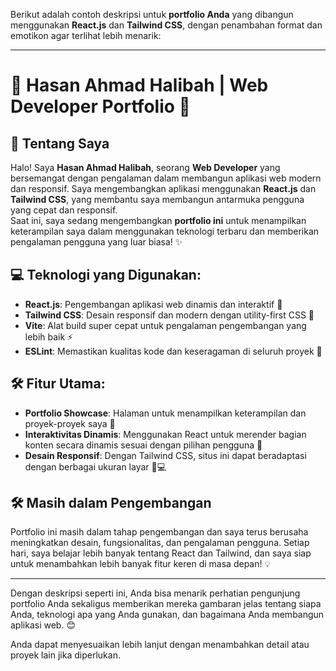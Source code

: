 Berikut adalah contoh deskripsi untuk **portfolio Anda** yang dibangun menggunakan **React.js** dan **Tailwind CSS**, dengan penambahan format dan emotikon agar terlihat lebih menarik:

---

# 🌟 **Hasan Ahmad Halibah | Web Developer Portfolio** 🌟

## 🚀 **Tentang Saya**  
Halo! Saya **Hasan Ahmad Halibah**, seorang **Web Developer** yang bersemangat dengan pengalaman dalam membangun aplikasi web modern dan responsif. Saya mengembangkan aplikasi menggunakan **React.js** dan **Tailwind CSS**, yang membantu saya membangun antarmuka pengguna yang cepat dan responsif.  
Saat ini, saya sedang mengembangkan **portfolio ini** untuk menampilkan keterampilan saya dalam menggunakan teknologi terbaru dan memberikan pengalaman pengguna yang luar biasa! ✨

## 💻 **Teknologi yang Digunakan:**
- **React.js**: Pengembangan aplikasi web dinamis dan interaktif 🚀
- **Tailwind CSS**: Desain responsif dan modern dengan utility-first CSS 💅
- **Vite**: Alat build super cepat untuk pengalaman pengembangan yang lebih baik ⚡
- **ESLint**: Memastikan kualitas kode dan keseragaman di seluruh proyek 📜

## 🛠️ **Fitur Utama:**
- **Portfolio Showcase**: Halaman untuk menampilkan keterampilan dan proyek-proyek saya 💼
- **Interaktivitas Dinamis**: Menggunakan React untuk merender bagian konten secara dinamis sesuai dengan pilihan pengguna 🔄
- **Desain Responsif**: Dengan Tailwind CSS, situs ini dapat beradaptasi dengan berbagai ukuran layar 📱💻

## 🛠️ **Masih dalam Pengembangan**  
Portfolio ini masih dalam tahap pengembangan dan saya terus berusaha meningkatkan desain, fungsionalitas, dan pengalaman pengguna. Setiap hari, saya belajar lebih banyak tentang React dan Tailwind, dan saya siap untuk menambahkan lebih banyak fitur keren di masa depan! 💡

---

Dengan deskripsi seperti ini, Anda bisa menarik perhatian pengunjung portfolio Anda sekaligus memberikan mereka gambaran jelas tentang siapa Anda, teknologi apa yang Anda gunakan, dan bagaimana Anda membangun aplikasi web. 😊

Anda dapat menyesuaikan lebih lanjut dengan menambahkan detail atau proyek lain jika diperlukan.
